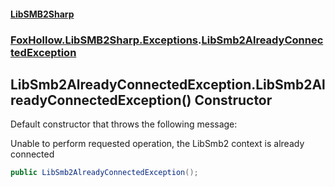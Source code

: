 #### [LibSMB2Sharp](index.md 'index')
### [FoxHollow.LibSMB2Sharp.Exceptions](FoxHollow_LibSMB2Sharp_Exceptions.md 'FoxHollow.LibSMB2Sharp.Exceptions').[LibSmb2AlreadyConnectedException](FoxHollow_LibSMB2Sharp_Exceptions_LibSmb2AlreadyConnectedException.md 'FoxHollow.LibSMB2Sharp.Exceptions.LibSmb2AlreadyConnectedException')
## LibSmb2AlreadyConnectedException.LibSmb2AlreadyConnectedException() Constructor
Default constructor that throws the following message:  
  
Unable to perform requested operation, the LibSmb2 context is already connected  
```csharp
public LibSmb2AlreadyConnectedException();
```
